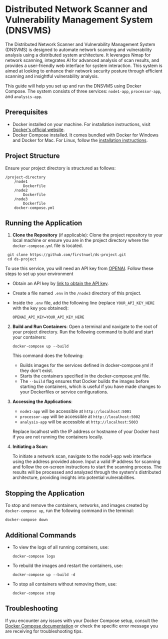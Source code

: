 
# Distributed Network Scanner and Vulnerability Management System (DNSVMS)

The Distributed Network Scanner and Vulnerability Management System (DNSVMS) is designed to automate network scanning and vulnerability analysis using a distributed system architecture. It leverages Nmap for network scanning, integrates AI for advanced analysis of scan results, and provides a user-friendly web interface for system interaction. This system is aimed at  looking to enhance their network security posture through efficient scanning and insightful vulnerability analysis.


This guide will help you set up and run the DNSVMS using Docker Compose. The system consists of three services: `node1-app`, `processor-app`, and `analysis-app`.

## Prerequisites

- Docker installed on your machine. For installation instructions, visit [Docker's official website](https://docs.docker.com/get-docker/).
- Docker Compose installed. It comes bundled with Docker for Windows and Docker for Mac. For Linux, follow the [installation instructions](https://docs.docker.com/compose/install/).

## Project Structure

Ensure your project directory is structured as follows:

```plaintext
/project-directory
    /node1
        Dockerfile
    /node2
        Dockerfile
    /node3
        Dockerfile
    docker-compose.yml
```

## Running the Application

1. **Clone the Repository** (if applicable):
   Clone the project repository to your local machine or ensure you are in the project directory where the `docker-compose.yml` file is located.

  ```shell
   git clone https://github.com/firstnuel/ds-project.git
   cd ds-project
  ```


  To use this service, you will need an API key from [OPENAI](https://openai.com/). Follow these steps to set up your environment
-   Obtain an API key by [link to obtain the API key](https://platform.openai.com/api-keys).
-   Create a file named `.env` in the `/node3` directory of this project.
-   Inside the `.env` file, add the following line (replace `YOUR_API_KEY_HERE` with the key you obtained):
  
      ```
      OPENAI_API_KEY=YOUR_API_KEY_HERE
      ```

2. **Build and Run Containers**:
   Open a terminal and navigate to the root of your project directory. Run the following command to build and start your containers:

   ```shell
   docker-compose up --build
   ```

   This command does the following:
   - Builds images for the services defined in docker-compose.yml if they don't exist.
   - Starts the containers specified in the docker-compose.yml file.
   - The `--build` flag ensures that Docker builds the images before starting the containers, which is useful if you have made changes to your Dockerfiles or service configurations.


3. **Accessing the Applications**:
   - `node1-app` will be accessible at `http://localhost:5001`
   - `processor-app` will be accessible at `http://localhost:5002`
   - `analysis-app` will be accessible at `http://localhost:5003`
   
   Replace localhost with the IP address or hostname of your Docker host if you are not running the containers locally.

4. **Initiating a Scan**:
   
   To initiate a network scan, navigate to the node1-app web interface using the address provided above. Input a valid IP address for scanning and follow the on-screen instructions to         start the scanning process. The results will be processed and analyzed through the system's distributed architecture, providing insights into potential vulnerabilities.

## Stopping the Application

To stop and remove the containers, networks, and images created by `docker-compose up`, run the following command in the terminal:

```shell
docker-compose down
```

## Additional Commands

- To view the logs of all running containers, use:
  ```shell
  docker-compose logs
  ```

- To rebuild the images and restart the containers, use:
  ```shell
  docker-compose up --build -d
  ```

- To stop all containers without removing them, use:
  ```shell
  docker-compose stop
  ```

## Troubleshooting

If you encounter any issues with your Docker Compose setup, consult the [Docker Compose documentation](https://docs.docker.com/compose/) or check the specific error message you are receiving for troubleshooting tips.

